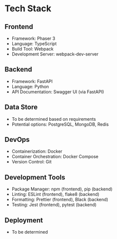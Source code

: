 # Tech Stack

## Frontend
- Framework: Phaser 3
- Language: TypeScript
- Build Tool: Webpack
- Development Server: webpack-dev-server

## Backend
- Framework: FastAPI
- Language: Python
- API Documentation: Swagger UI (via FastAPI)

## Data Store
- To be determined based on requirements
- Potential options: PostgreSQL, MongoDB, Redis

## DevOps
- Containerization: Docker
- Container Orchestration: Docker Compose
- Version Control: Git

## Development Tools
- Package Manager: npm (frontend), pip (backend)
- Linting: ESLint (frontend), flake8 (backend)
- Formatting: Prettier (frontend), Black (backend)
- Testing: Jest (frontend), pytest (backend)

## Deployment
- To be determined
